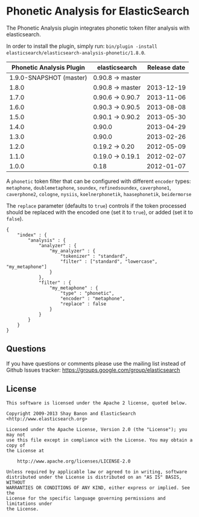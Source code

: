 Phonetic Analysis for ElasticSearch
===================================

The Phonetic Analysis plugin integrates phonetic token filter analysis with elasticsearch.

In order to install the plugin, simply run: `bin/plugin -install elasticsearch/elasticsearch-analysis-phonetic/1.8.0`.

|    Phonetic Analysis Plugin   | elasticsearch    | Release date |
|-------------------------------|------------------|:------------:|
| 1.9.0-SNAPSHOT (master)       | 0.90.8 -> master |              |
| 1.8.0                         | 0.90.8 -> master |  2013-12-19  |
| 1.7.0                         | 0.90.6 -> 0.90.7 |  2013-11-06  |
| 1.6.0                         | 0.90.3 -> 0.90.5 |  2013-08-08  |
| 1.5.0                         | 0.90.1 -> 0.90.2 |  2013-05-30  |
| 1.4.0                         | 0.90.0           |  2013-04-29  |
| 1.3.0                         | 0.90.0           |  2013-02-26  |
| 1.2.0                         | 0.19.2 -> 0.20   |  2012-05-09  |
| 1.1.0                         | 0.19.0 -> 0.19.1 |  2012-02-07  |
| 1.0.0                         | 0.18             |  2012-01-07  |


A `phonetic` token filter that can be configured with different `encoder` types: 
`metaphone`, `doublemetaphone`, `soundex`, `refinedsoundex`, 
`caverphone1`, `caverphone2`, `cologne`, `nysiis`,
`koelnerphonetik`, `haasephonetik`, `beidermorse`

The `replace` parameter (defaults to `true`) controls if the token processed 
should be replaced with the encoded one (set it to `true`), or added (set it to `false`).

    {
        "index" : {
            "analysis" : {
                "analyzer" : {
                    "my_analyzer" : {
                        "tokenizer" : "standard",
                        "filter" : ["standard", "lowercase", "my_metaphone"]
                    }
                },
                "filter" : {
                    "my_metaphone" : {
                        "type" : "phonetic",
                        "encoder" : "metaphone",
                        "replace" : false
                    }
                }
            }
        }
    }

Questions
---------

If you have questions or comments please use the mailing list instead of Github Issues tracker: https://groups.google.com/group/elasticsearch

License
-------

    This software is licensed under the Apache 2 license, quoted below.

    Copyright 2009-2013 Shay Banon and ElasticSearch <http://www.elasticsearch.org>

    Licensed under the Apache License, Version 2.0 (the "License"); you may not
    use this file except in compliance with the License. You may obtain a copy of
    the License at

        http://www.apache.org/licenses/LICENSE-2.0

    Unless required by applicable law or agreed to in writing, software
    distributed under the License is distributed on an "AS IS" BASIS, WITHOUT
    WARRANTIES OR CONDITIONS OF ANY KIND, either express or implied. See the
    License for the specific language governing permissions and limitations under
    the License.
